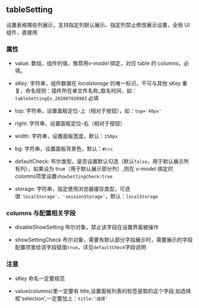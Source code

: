 ## tableSetting

设置表格哪些列展示，支持指定列默认展示、指定列禁止修改展示设置，全局 UI 组件，直接用

### 属性

- value: 数组，组件的值，推荐用*v-model* 绑定，对应 table 的 columns，必填。

- sKey: 字符串，组件数据在 _localstorage_ 的唯一标识，不可与其他 sKey 重复，命名规则：插件所在单文件名称\_取名时间，如：`tableSettingEx_202007030903` 必填

- top: 字符串，设置面板定位-上（相对于按钮），如：`top='40px'`

- right: 字符串，设置面板定位-右（相对于按钮）

- width: 字符串，设置面板宽度，默认：`150px`

- bg: 字符串，设置面板背景色，默认：`#ccc`

- defaultCheck: 布尔类型，是否设置默认勾选（默认`false`，用于默认展示所有列），如果设为 true（用于默认展示部分列）,则在 v-model 绑定的*columns*项里设置`showSettingCheck:true`

- storage: 字符串，指定使用浏览器缓存类型，可选值`'localStorage'`、`'sessionStorage'`，默认：`localStorage`

### columns 与配置相关字段

- disableShowSetting 布尔对象，禁止该字段在设置界面被操作

- showSettingCheck 布尔对象，需要有默认部分字段展示时，需要展示的字段配置项里给该字段赋值`true`，详见`defaultCheck`字段说明

### 注意

- sKey 命名一定要规范

- value(columns)里一定要有 title,设置面板列表的标签是取的这个字段,如选择框'selection',一定要加上：`title:'选择'`
